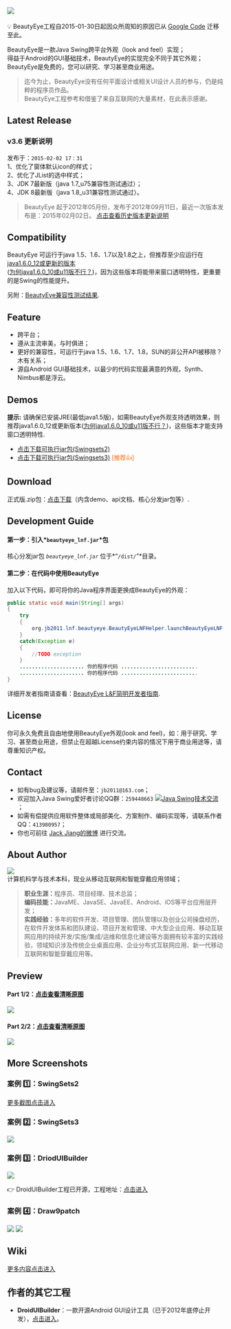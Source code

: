## ![](https://raw.githubusercontent.com/JackJiang2011/beautyeye/master/screenshots/beautyeye_logo_h.png)
:bulb: BeautyEye工程自2015-01-30日起因众所周知的原因已从 [Google Code](https://code.google.com/p/beautyeye/) 迁移至此。

BeautyEye是一款Java Swing跨平台外观（look and feel）实现；<br>
得益于Android的GUI基础技术，BeautyEye的实现完全不同于其它外观；<br>
BeautyEye是免费的，您可以研究、学习甚至商业用途。

> 迄今为止，BeautyEye没有任何平面设计或相关UI设计人员的参与，仍是纯粹的程序员作品。<br>
> BeautyEye工程参考和借鉴了来自互联网的大量素材，在此表示感谢。

## Latest Release
### v3.6 更新说明
发布于：`2015-02-02 17：31`<br>
1、优化了窗体默认icon的样式；<br>
2、优化了JList的选中样式；<br>
3、JDK 7最新版（java 1.7_u75兼容性测试通过）；<br>
4、JDK 8最新版（java 1.8_u31兼容性测试通过）。<br>

> BeautyEye 起于2012年05月份，发布于2012年09月11日，最近一次版本发布是：2015年02月02日。 [点击查看历史版本更新说明](https://github.com/JackJiang2011/beautyeye/wiki/BeautyEye-release-notes)

## Compatibility
BeautyEye 可运行于java 1.5、1.6、1.7以及1.8之上，但推荐至少应运行在[java1.6.0_12或更新的版本](http://www.java.com/zh_CN/download/) <br>([为何java1.6.0_10或u11版不行？](https://github.com/JackJiang2011/beautyeye/wiki/java_1_6_0_u10_BUG_6750920))，因为这些版本将能带来窗口透明特性，更重要的是Swing的性能提升。

另附：[BeautyEye兼容性测试结果](https://github.com/JackJiang2011/beautyeye/wiki/Compatibility_test_results).

## Feature
* 跨平台；
* 遵从主流审美，与时俱进；
* 更好的兼容性，可运行于java 1.5、1.6、1.7、1.8，SUN的非公开API被移除？木有关系；
* 源自Android GUI基础技术，以最少的代码实现最满意的外观，Synth、Nimbus都是浮云。

## Demos
<b>提示:</b> 请确保已安装JRE(最低java1.5版)，如需BeautyEye外观支持透明效果，则推荐java1.6.0\_12或更新版本([为何java1.6.0_10或u11版不行？](https://github.com/JackJiang2011/beautyeye/wiki/java_1_6_0_u10_BUG_6750920))，这些版本才能支持窗口透明特性.

* [点击下载可执行jar包\(Swingsets2\)](https://raw.githubusercontent.com/JackJiang2011/beautyeye/master/demo/excute_jar/SwingSets2\(BeautyEyeLNFDemo\).jar)
* [点击下载可执行jar包\(Swingsets3\)](https://raw.githubusercontent.com/JackJiang2011/beautyeye/master/demo2/SwingSets3(BeautyEyeLNFDemo).jar) <font color="#FF6600"> \[推荐:thumbsup:\]</font>

## Download
正式版.zip包：[点击下载](https://github.com/JackJiang2011/beautyeye/archive/3.5.zip)（内含demo、api文档、核心分发jar包等）.

## Development Guide
#### 第一步：引入*`beautyeye_lnf.jar`*包
核心分发jar包 *`beautyeye_lnf.jar`* 位于*“`/dist/`”*目录。

#### 第二步：在代码中使用BeautyEye
加入以下代码，即可将你的Java程序界面更换成BeautyEye的外观：
```Java
public static void main(String[] args)
{
    try
    {
        org.jb2011.lnf.beautyeye.BeautyEyeLNFHelper.launchBeautyEyeLNF();
    }
    catch(Exception e)
    {
        //TODO exception
    }
    ..................... 你的程序代码 .........................
    ..................... 你的程序代码 .........................
}
```

详细开发者指南请查看：[BeautyEye L&F简明开发者指南](https://github.com/JackJiang2011/beautyeye/wiki/BeautyEye-L&F%E7%AE%80%E6%98%8E%E5%BC%80%E5%8F%91%E8%80%85%E6%8C%87%E5%8D%97).

## License
你可永久免费且自由地使用BeautyEye外观(look and feel)，如：用于研究、学习、甚至商业用途，但禁止在超越License约束内容的情况下用于商业用途等，请尊重知识产权。

## Contact
* 如有bug及建议等，请邮件至：`jb2011@163.com`；</li>
* 欢迎加入Java Swing爱好者讨论QQ群：`259448663`  <a target="_blank" href="http://shang.qq.com/wpa/qunwpa?idkey=9971fb1d1845edc87bdec92ad03f329c1d1f280b1cfe73b6d03c13b0f7f8aba1"><img border="0" src="http://pub.idqqimg.com/wpa/images/group.png" alt="Java Swing技术交流" title="Java Swing技术交流"></a>；
* 如需有偿提供应用软件整体或局部美化、方案制作、编码实现等，请联系作者QQ：`413980957`；
* 你也可前往 [Jack Jiang的微博](http://t.qq.com/jackjiang_is_here/) 进行交流。

## About Author
![](https://raw.githubusercontent.com/JackJiang2011/beautyeye/master/screenshots/js2.png)<br>
计算机科学与技术本科，现业从移动互联网和智能穿戴应用领域；<br>
> <b>职业生涯：</b>程序员、项目经理、技术总监；<br>
> <b>编码技能：</b>JavaME、JavaSE、JavaEE、Android、iOS等平台应用层开发；<br>
> <b>实践经验：</b>多年的软件开发、项目管理、团队管理以及创业公司操盘经历，在软件开发体系和团队建设、项目开发和管理、中大型企业应用、移动互联网应用的持续开发/实施/集成/运维和信息化建设等方面拥有较丰富的实践经验，领域知识涉及传统企业桌面应用、企业分布式互联网应用、新一代移动互联网和智能穿戴应用等。

## Preview
#### Part 1/2：[点击查看清晰原图](https://raw.githubusercontent.com/JackJiang2011/beautyeye/master/preview/be_lnf_preview_36.png)
![](https://raw.githubusercontent.com/JackJiang2011/beautyeye/master/preview/be_lnf_preview_36.png)

#### Part 2/2：[点击查看清晰原图](https://raw.githubusercontent.com/JackJiang2011/beautyeye/master/preview/be_lnf_preview2_36.png)
![](https://raw.githubusercontent.com/JackJiang2011/beautyeye/master/preview/be_lnf_preview2_36.png)

## More Screenshots
### 案例 :one:：SwingSets2
[更多截图点击进入](https://github.com/JackJiang2011/beautyeye/wiki/Screenshots-all-in-one)

### 案例 :two:：SwingSets3
![](https://raw.githubusercontent.com/JackJiang2011/beautyeye/master/screenshots/swingsets3/swingsets3_beautyeye.png)

### 案例 :three:：DriodUIBuilder
![](https://raw.githubusercontent.com/JackJiang2011/beautyeye/master/screenshots/drioduiduilder/drioduiduilder_beautyeye.png)

:point_right: DroidUIBuilder工程已开源，工程地址：[点击进入](https://github.com/JackJiang2011/DroidUIBuilder)

### 案例 :four:：Draw9patch
![](https://raw.githubusercontent.com/JackJiang2011/beautyeye/master/screenshots/draw9patch/draw9patch1_beautyeye.png)
![](https://raw.githubusercontent.com/JackJiang2011/beautyeye/master/screenshots/draw9patch/draw9patch2_beautyeye.png)

## Wiki
[更多内容点击进入](https://github.com/JackJiang2011/beautyeye/wiki)

## 作者的其它工程
* **DroidUIBuilder**：一款开源Android GUI设计工具（已于2012年底停止开发），[点击进入](https://github.com/JackJiang2011/DroidUIBuilder)。<br>
